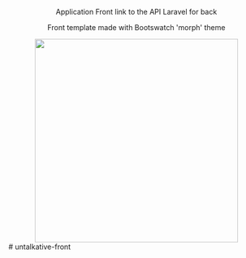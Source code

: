 

<p align="center">
    Application Front link to the API Laravel for back
</p>
<p align="center">Front template made with Bootswatch 'morph' theme</p>

<div align="center">
    <img src="public\002.PNG" width="400">
</div>
#   u n t a l k a t i v e - f r o n t  
 